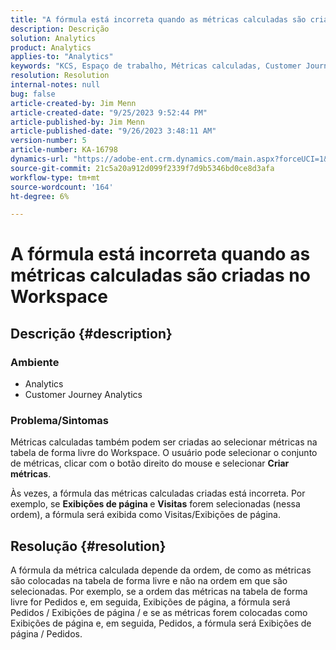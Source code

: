```yaml
---
title: "A fórmula está incorreta quando as métricas calculadas são criadas no Workspace"
description: Descrição
solution: Analytics
product: Analytics
applies-to: "Analytics"
keywords: "KCS, Espaço de trabalho, Métricas calculadas, Customer Journey Analytics"
resolution: Resolution
internal-notes: null
bug: false
article-created-by: Jim Menn
article-created-date: "9/25/2023 9:52:44 PM"
article-published-by: Jim Menn
article-published-date: "9/26/2023 3:48:11 AM"
version-number: 5
article-number: KA-16798
dynamics-url: "https://adobe-ent.crm.dynamics.com/main.aspx?forceUCI=1&pagetype=entityrecord&etn=knowledgearticle&id=15729ad8-ed5b-ee11-be6f-6045bd006268"
source-git-commit: 21c5a20a912d099f2339f7d9b5346bd0ce8d3afa
workflow-type: tm+mt
source-wordcount: '164'
ht-degree: 6%

---
```


# A fórmula está incorreta quando as métricas calculadas são criadas no Workspace

## Descrição {#description}


### <b>Ambiente</b>

- Analytics
- Customer Journey Analytics


### <b>Problema/Sintomas</b>

Métricas calculadas também podem ser criadas ao selecionar métricas na tabela de forma livre do Workspace. O usuário pode selecionar o conjunto de métricas, clicar com o botão direito do mouse e selecionar <b>Criar métricas</b>.

Às vezes, a fórmula das métricas calculadas criadas está incorreta. Por exemplo, se <b>Exibições de página </b>e <b>Visitas</b> forem selecionadas (nessa ordem), a fórmula será exibida como Visitas/Exibições de página.


## Resolução {#resolution}


A fórmula da métrica calculada depende da ordem, de como as métricas são colocadas na tabela de forma livre e não na ordem em que são selecionadas. Por exemplo, se a ordem das métricas na tabela de forma livre for Pedidos e, em seguida, Exibições de página, a fórmula será Pedidos / Exibições de página / e se as métricas forem colocadas como Exibições de página e, em seguida, Pedidos, a fórmula será Exibições de página / Pedidos.
